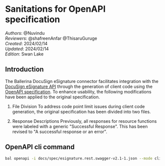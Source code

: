 # Sanitations for OpenAPI specification

_Authors_: @Nuvindu \
_Reviewers_: @shafreenAnfar @ThisaruGuruge \
_Created_: 2024/02/14 \
_Updated_: 2024/02/14 \
_Edition_: Swan Lake

## Introduction

The Ballerina DocuSign eSignature connector facilitates integration with the [DocuSign eSignature API](https://developers.docusign.com/docs/esign-rest-api/reference) through the generation of client code using the [OpenAPI specification](https://github.com/ballerina-platform/module-ballerinax-docusign.dsesign/blob/main/docs/spec/esignature.rest.swagger-v2.1.json). To enhance usability, the following modifications have been applied to the original specification.

1. File Division
To address code point limit issues during client code generation, the original specification has been divided into two files. 

2. Response Descriptions
Previously, all responses for resource functions were labeled with a generic "Successful Response". This has been revised to "A successful response or an error".

## OpenAPI cli command

```bash
bal openapi -i docs/spec/esignature.rest.swagger-v2.1-1.json --mode client -o ballerina
```
